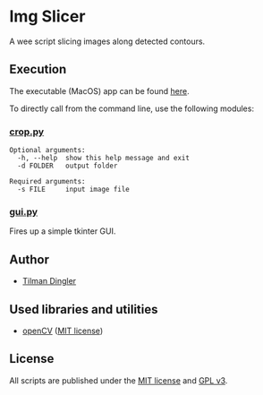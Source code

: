 # Img Slicer

A wee script slicing images along detected contours.

## Execution
The executable (MacOS) app can be found [here](dist/ImageSlicer.zip).

To directly call from the command line, use the following modules:

### [crop.py](crop.py)
```
Optional arguments:
  -h, --help  show this help message and exit
  -d FOLDER   output folder

Required arguments:
  -s FILE     input image file
```

### [gui.py](gui.py)
Fires up a simple tkinter GUI.

## Author
- [Tilman Dingler](https://github.com/Til-D/)

## Used libraries and utilities
- [openCV](https://pypi.org/project/opencv-python/) ([MIT license](https://github.com/jquery/jquery/blob/master/MIT-LICENSE.txt))

## License
All scripts are published under the [MIT license](http://www.opensource.org/licenses/mit-license) and [GPL v3](http://opensource.org/licenses/GPL-3.0).